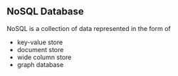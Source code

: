 
## NoSQL Database
NoSQL is a collection of data represented in the form of
- key-value store
- document store
- wide column store
- graph database



